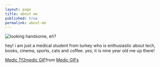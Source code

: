 ```yaml
---
layout: page
title: about me
published: true
permalink: about-me
---
```

![looking handsome, eh?]({{site.baseurl}}/images/bora1a.png)    

hey! i am just a medical student from turkey who is enthusiastic about tech, books, cinema, sports, cats and coffee. yes, it is nine year old me up there!
   
   
<div class="tenor-gif-embed" data-postid="22434393" data-share-method="host" data-aspect-ratio="1.77778" data-width="100%"><a href="https://tenor.com/view/medic-tf2medic-practice-medicine-evil-gif-22434393">Medic Tf2medic GIF</a>from <a href="https://tenor.com/search/medic-gifs">Medic GIFs</a></div> <script type="text/javascript" async src="https://tenor.com/embed.js"></script>